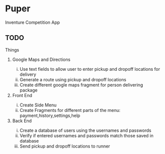 # Puper
Inventure Competition App

## TODO

Things
<ol type="1">
  <li>Google Maps and Directions</li>
  <ol type="i">
    <li>Use text fields to allow user to enter pickup and dropoff locations for delivery</li>
    <li>Generate a route using pickup and dropoff locations</li>
    <li>Create different google maps fragment for person delivering package</li>
  </ol>
  <li>Front End</li>
  <ol type="i">
  <li>Create Side Menu</li>
  <li>Create Fragments for different parts of the menu: payment,history,settings,help</li>
  </ol>
  <li>Back End</li>
  <ol type="i">
  <li>Create a database of users using the usernames and passwords</li>
  <li>Verify if entered usernames and passwords match those saved in database</li>
  <li>Send pickup and dropoff locations to runner</li>
  </ol>
</ol>
